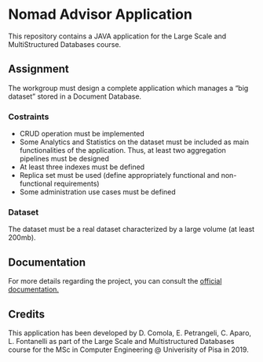 # Nomad Advisor Application
This repository contains a JAVA application for the Large Scale and MultiStructured Databases course.

## Assignment
The workgroup must design a complete application which manages a “big dataset” stored in a Document Database.

### Costraints 
* CRUD operation must be implemented
* Some Analytics and Statistics on the dataset must be included as main functionalities of the application. Thus, at least two aggregation pipelines must be designed
* At least three indexes must be defined
* Replica set must be used (define appropriately functional and non-functional requirements)
* Some administration use cases must be defined

### Dataset
The dataset must be a real dataset characterized by a large volume (at least 200mb).

## Documentation
For more details regarding the project, you can consult the [official documentation.](/docs/documentation.pdf)

## Credits
This application has been developed by D. Comola, E. Petrangeli, C. Aparo, L. Fontanelli as part of the Large Scale and Multistructured Databases course for the MSc in Computer Engineering @ Univerisity of Pisa in 2019.
